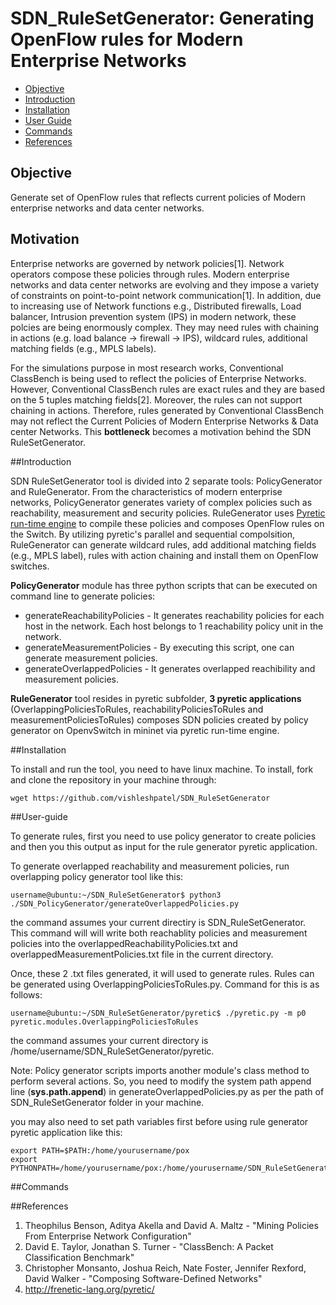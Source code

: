 SDN_RuleSetGenerator: Generating OpenFlow rules for Modern Enterprise Networks
===============================================
- [Objective](#Objective)
- [Introduction](#introduction)
- [Installation](#installation)
- [User Guide](#user-guide)
- [Commands](#commands)
- [References](#references)


## Objective
Generate set of OpenFlow rules that reflects current policies of Modern enterprise networks and data center networks.

## Motivation

Enterprise networks are governed by network policies[1]. Network operators compose these policies through rules. Modern enterprise networks and data center networks are evolving and they impose a variety of constraints on point-to-point network communication[1]. In addition, due to increasing use of Network functions e.g., Distributed firewalls, Load balancer, Intrusion prevention system (IPS) in modern network, these polcies are being enormously complex. They may need rules with chaining in actions (e.g. load balance -> firewall -> IPS), wildcard rules, additional matching fields (e.g., MPLS labels).

For the simulations purpose in most  research works, Conventional ClassBench is being used to reflect the policies of Enterprise Networks. However, Conventional ClassBench rules are exact rules and they are based on the 5 tuples matching fields[2]. Moreover, the rules can not support chaining in actions. Therefore, rules generated by Conventional ClassBench may not reflect the Current Policies of Modern Enterprise Networks & Data center Networks. This **bottleneck** becomes a motivation behind the SDN RuleSetGenerator.


##Introduction

SDN RuleSetGenerator tool is divided into 2 separate tools: PolicyGenerator and RuleGenerator. From the characteristics of modern enterprise networks, PolicyGenerator generates variety of complex policies such as reachability, measurement and security policies. RuleGenerator uses [Pyretic run-time engine](http://frenetic-lang.org/pyretic/) to compile these policies and composes OpenFlow rules on the Switch. 
By utilizing pyretic's parallel and sequential compolsition, RuleGenerator can generate wildcard rules, add additional matching fields (e.g., MPLS label), rules with action chaining and install them on OpenFlow switches.  

**PolicyGenerator** module has three python scripts that can be executed on command line to generate policies: 
- generateReachabilityPolicies - It generates reachability policies for each host in the network. Each host belongs to 1 reachability policy unit in the network. 
- generateMeasurementPolicies - By executing this script, one can generate measurement policies.
- generateOverlappedPolicies - It generates overlapped reachibility and measurement policies. 

**RuleGenerator** tool resides in pyretic subfolder, **3 pyretic applications** (OverlappingPoliciesToRules, reachabilityPoliciesToRules and measurementPoliciesToRules) composes SDN policies created by policy generator on OpenvSwitch in mininet via pyretic run-time engine.

##Installation

To install and run the tool, you need to have linux machine. To install, fork and clone the repository in your machine through:

    wget https://github.com/vishleshpatel/SDN_RuleSetGenerator
    
    
##User-guide

To generate rules, first you need to use policy generator to create policies and then you this output as input for the rule generator pyretic application.

To generate overlapped reachability and measurement policies, run overlapping policy generator tool like this:

    username@ubuntu:~/SDN_RuleSetGenerator$ python3 ./SDN_PolicyGenerator/generateOverlappedPolicies.py 
    
the command assumes your current directiry is SDN_RuleSetGenerator. This command will will write both reachablity policies and measurement policies into the overlappedReachabilityPolicies.txt and overlappedMeasurementPolicies.txt file in the current directory.

Once, these 2 .txt files generated, it will used to generate rules. Rules can be generated using OverlappingPoliciesToRules.py. Command for this is as follows:

    username@ubuntu:~/SDN_RuleSetGenerator/pyretic$ ./pyretic.py -m p0 pyretic.modules.OverlappingPoliciesToRules

the command assumes your current directory is /home/username/SDN_RuleSetGenerator/pyretic. 

Note: Policy generator scripts imports another module's class method to perform several actions. So, you need to modify the system path append line (**sys.path.append**) in generateOverlappedPolicies.py as per the path of SDN_RuleSetGenerator folder in your machine.

you may also need to set path variables first before using rule generator pyretic application like this:

    export PATH=$PATH:/home/yourusername/pox
    export PYTHONPATH=/home/yourusername/pox:/home/yourusername/SDN_RuleSetGenerator/pyretic

##Commands




##References
1. Theophilus Benson, Aditya Akella and David A. Maltz - "Mining Policies From Enterprise Network Configuration"
2. David E. Taylor, Jonathan S. Turner - "ClassBench: A Packet Classification Benchmark"
3. Christopher Monsanto, Joshua Reich, Nate Foster, Jennifer Rexford, David Walker - "Composing Software-Defined Networks"
4. http://frenetic-lang.org/pyretic/

